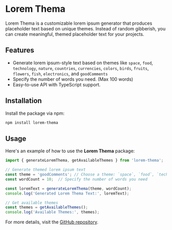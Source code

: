 
# Lorem Thema

Lorem Thema is a customizable lorem ipsum generator that produces placeholder text based on unique themes. Instead of random gibberish, you can create meaningful, themed placeholder text for your projects.

## Features

- Generate lorem ipsum-style text based on themes like `space`, `food`, `technology`, `nature`,
`countries`, `currencies`, `colors`, `birds`, `fruits`, `flowers`, `fish`, `electronics`, and `goodComments`
- Specify the number of words you need. (Max 100 words)
- Easy-to-use API with TypeScript support.

## Installation

Install the package via npm:

```bash
npm install lorem-thema
```

## Usage

Here's an example of how to use the **Lorem Thema** package:

```typescript
import { generateLoremThema, getAvailableThemes } from 'lorem-thema';

// Generate themed lorem ipsum text
const theme = 'goodComments'; // Choose a theme: `space`, `food`, `technology`, `nature`,`countries`, `currencies`, `colors`, `birds`, `fruits`, `flowers`, `fish`, `electronics`, and `goodComments`
const wordCount = 10;  // Specify the number of words you need

const loremText = generateLoremThema(theme, wordCount);
console.log('Generated Lorem Thema Text:', loremText);

// Get available themes
const themes = getAvailableThemes();
console.log('Available Themes:', themes);
```

For more details, visit the [GitHub repository](https://github.com/rashedsarder13/lorem-thema).

